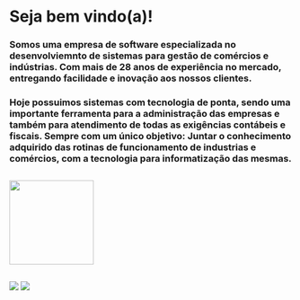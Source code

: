 # Seja bem vindo(a)! 
### Somos uma empresa de software especializada no desenvolviemnto de sistemas para gestão de comércios e indústrias. Com mais de 28 anos de experiência no mercado, entregando facilidade e inovação aos nossos clientes. 
### Hoje possuimos sistemas com tecnologia de ponta, sendo uma importante ferramenta para a administração das empresas e também para atendimento de todas as exigências contábeis e fiscais. Sempre com um único objetivo: Juntar o conhecimento adquirido das rotinas de funcionamento de industrias e comércios, com a tecnologia para informatização das mesmas.

##

<div>
  <a href="https://github.com/megakontroll-ivoti">
    <img height="150em" src="https://github-readme-stats.vercel.app/api/top-langs/?username=igordrsilva&orgs=megakontroll-ivoti&layout=compact&theme=transparent&icon_color=808080&title_color=ffffff&text_color=C0C0C0" />
  </a>
</div>

##

<div>
  <a href="mailto:contato@megakontroll.com.br"  target="_blank"><img src="https://img.shields.io/badge/Gmail-D14836?style=for-the-badge&logo=gmail&logoColor=white" /></a>
  <a href="https://www.linkedin.com/company/megakontroll-sistemas/"><img src="https://img.shields.io/badge/LinkedIn-0077B5?style=for-the-badge&logo=linkedin&logoColor=white" /></a>
</div> 
